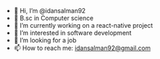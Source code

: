 - 👋 Hi, I’m @idansalman92
- 👀 B.sc in Computer science
- 🌱 I’m currently working on a react-native project
- 🌱 I’m interested in software development
- 💞️ I’m looking for a job 
- 📫 How to reach me: idansalman92@gmail.com

<!---
idansalman92/idansalman92 is a ✨ special ✨ repository because its `README.md` (this file) appears on your GitHub profile.
You can click the Preview link to take a look at your changes.
--->
